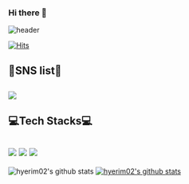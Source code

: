 ### Hi there 👋

![header](https://capsule-render.vercel.app/api?type=waving&height=200&section=header&fontSize=50&text=Welcome%20&desc=hyerim's%20Github%20profile&fontAlignY=30&descAlignY=50&descAlign=60&color=gradient&customColorList=2)    


[![Hits](https://hits.seeyoufarm.com/api/count/incr/badge.svg?url=https%3A%2F%2Fgithub.com%2Fhyerim02%2Fhit-counter&count_bg=%233D67C8&title_bg=%230BDBEA&icon=&icon_color=%233D67C8&title=hits&edge_flat=false)](https://hits.seeyoufarm.com)

## 💙SNS list💙   

## <a href="https://rimint02.tistory.com/" target="_blank"><img src="https://img.shields.io/badge/Tistory-000000?style=flat-square&logo=Tistory&logoColor=white"/></a> 

## 💻Tech Stacks💻  

## <img src="https://img.shields.io/badge/R-276DC3?style=for-the-badge&logo=github&logoColor=white"> <img src="https://img.shields.io/badge/python-3776AB?style=for-the-badge&logo=github&logoColor=white"> <img src="https://img.shields.io/badge/mysql-4479A1?style=for-the-badge&logo=mysql&logoColor=white"> 

![hyerim02's github stats](https://github-readme-stats.vercel.app/api?username=hyerim02&show_icons=true)
[![hyerim02's github stats](https://github-readme-stats.vercel.app/api/top-langs/?username=hyerim02&show_icons=true&hide_border=true&title_color=004386&icon_color=004386&layout=compact)](https://github.com/hyerim02)
